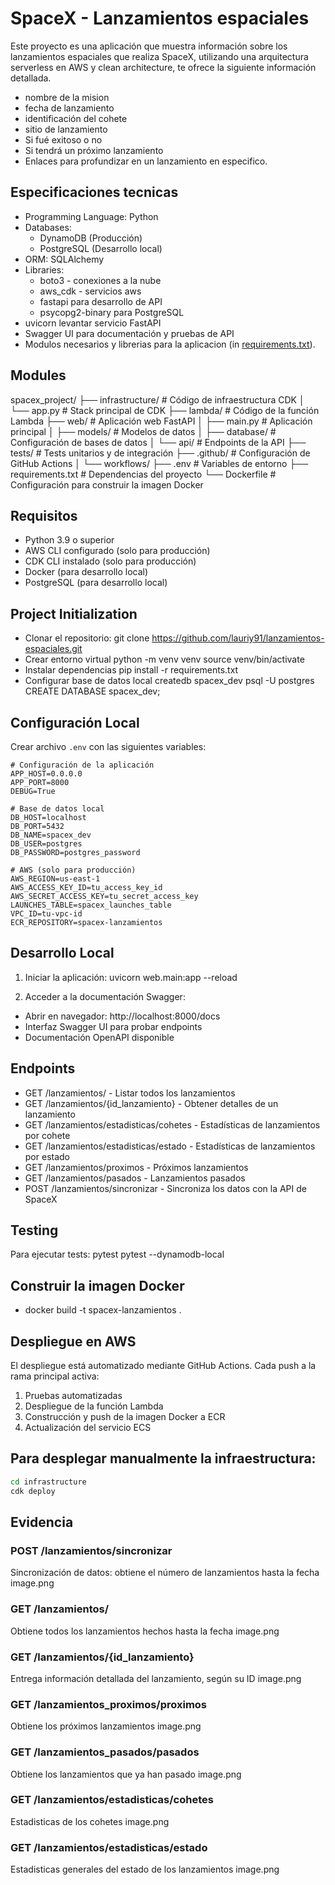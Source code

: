 # SpaceX - Lanzamientos espaciales

Este proyecto es una aplicación que muestra información sobre los lanzamientos espaciales que realiza SpaceX, utilizando una arquitectura serverless en AWS y clean architecture, te ofrece la siguiente información detallada.

* nombre de la mision
* fecha de lanzamiento
* identificación del cohete
* sitio de lanzamiento
* Si fué exitoso o no
* Si tendrá un próximo lanzamiento
* Enlaces para profundizar en un lanzamiento en especifico.


## Especificaciones tecnicas
- Programming Language: Python
- Databases: 
  - DynamoDB (Producción)
  - PostgreSQL (Desarrollo local)
- ORM: SQLAlchemy
- Libraries:
  - boto3 - conexiones a la nube
  - aws_cdk - servicios aws
  - fastapi para desarrollo de API
  - psycopg2-binary para PostgreSQL
- uvicorn levantar servicio FastAPI
- Swagger UI para documentación y pruebas de API
- Modulos necesarios y librerias para la aplicacion (in [requirements.txt](./requirements.txt)).


## Modules
spacex_project/
├── infrastructure/           # Código de infraestructura CDK
│   └── app.py               # Stack principal de CDK
├── lambda/                  # Código de la función Lambda
├── web/                    # Aplicación web FastAPI
│   ├── main.py            # Aplicación principal
│   ├── models/            # Modelos de datos
│   ├── database/          # Configuración de bases de datos
│   └── api/               # Endpoints de la API
├── tests/                  # Tests unitarios y de integración
├── .github/                # Configuración de GitHub Actions
│   └── workflows/
├── .env                    # Variables de entorno
├── requirements.txt        # Dependencias del proyecto
└── Dockerfile             # Configuración para construir la imagen Docker


## Requisitos

- Python 3.9 o superior
- AWS CLI configurado (solo para producción)
- CDK CLI instalado (solo para producción)
- Docker (para desarrollo local)
- PostgreSQL (para desarrollo local)


## Project Initialization
- Clonar el repositorio:
  git clone https://github.com/lauriy91/lanzamientos-espaciales.git
- Crear entorno virtual
  python -m venv venv
  source venv/bin/activate
- Instalar dependencias
  pip install -r requirements.txt
- Configurar base de datos local
  createdb spacex_dev
  psql -U postgres
  CREATE DATABASE spacex_dev;


## Configuración Local

Crear archivo `.env` con las siguientes variables:
```env
# Configuración de la aplicación
APP_HOST=0.0.0.0
APP_PORT=8000
DEBUG=True

# Base de datos local
DB_HOST=localhost
DB_PORT=5432
DB_NAME=spacex_dev
DB_USER=postgres
DB_PASSWORD=postgres_password

# AWS (solo para producción)
AWS_REGION=us-east-1
AWS_ACCESS_KEY_ID=tu_access_key_id
AWS_SECRET_ACCESS_KEY=tu_secret_access_key
LAUNCHES_TABLE=spacex_launches_table
VPC_ID=tu-vpc-id
ECR_REPOSITORY=spacex-lanzamientos
```

## Desarrollo Local

1. Iniciar la aplicación:
uvicorn web.main:app --reload

2. Acceder a la documentación Swagger:
- Abrir en navegador: http://localhost:8000/docs
- Interfaz Swagger UI para probar endpoints
- Documentación OpenAPI disponible


## Endpoints

- GET /lanzamientos/ - Listar todos los lanzamientos
- GET /lanzamientos/{id_lanzamiento} - Obtener detalles de un lanzamiento
- GET /lanzamientos/estadisticas/cohetes - Estadísticas de lanzamientos por cohete
- GET /lanzamientos/estadisticas/estado - Estadísticas de lanzamientos por estado
- GET /lanzamientos/proximos - Próximos lanzamientos
- GET /lanzamientos/pasados - Lanzamientos pasados
- POST /lanzamientos/sincronizar - Sincroniza los datos con la API de SpaceX


## Testing

Para ejecutar tests:
pytest
pytest --dynamodb-local


## Construir la imagen Docker
- docker build -t spacex-lanzamientos .


## Despliegue en AWS

El despliegue está automatizado mediante GitHub Actions. Cada push a la rama principal activa:
1. Pruebas automatizadas
2. Despliegue de la función Lambda
3. Construcción y push de la imagen Docker a ECR
4. Actualización del servicio ECS

## Para desplegar manualmente la infraestructura:
```bash
cd infrastructure
cdk deploy
```

## Evidencia

### POST /lanzamientos/sincronizar
Sincronización de datos: obtiene el número de lanzamientos hasta la fecha
image.png

### GET /lanzamientos/
Obtiene todos los lanzamientos hechos hasta la fecha
image.png

### GET /lanzamientos/{id_lanzamiento}
Entrega información detallada del lanzamiento, según su ID
image.png

### GET /lanzamientos_proximos/proximos
Obtiene los próximos lanzamientos
image.png

### GET /lanzamientos_pasados/pasados
Obtiene los lanzamientos que ya han pasado
image.png

### GET /lanzamientos/estadisticas/cohetes
Estadisticas de los cohetes
image.png

### GET /lanzamientos/estadisticas/estado
Estadisticas generales del estado de los lanzamientos
image.png
